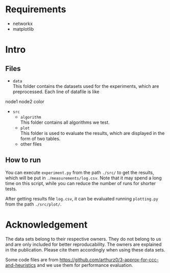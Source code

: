 # Requirements
- networkx
- matplotlib

# Intro
## Files

- `data`  
This folder contains the datasets used for the experiments, which are preprocessed. Each line of datafile is like

node1 node2 color

- `src`  
    - `algorithm`  
    This folder contains all algorithms we test.
    - `plot`  
    This folder is used to evaluate the results, which are displayed in the form of two tables.
    - other files

## How to run  
You can execute ``experiment.py`` from the path `./src/` to get the results, which will be put in `./measurements/log.csv`. Note that it may spend a long time on this script, while you can reduce the number of runs for shorter tests.

After getting results file `log.csv`, it can be evaluated running ``plotting.py`` from the path `./src/plot/`.

# Acknowledgement

The data sets belong to their respective owners. They do not belong to us and are only included for better reproducability. The owners are explained in the publication. Please cite them accordingly when using these data sets.

Some code files are from https://github.com/arthurz0/3-approx-for-ccc-and-heuristics and we use them for performance evaluation.
